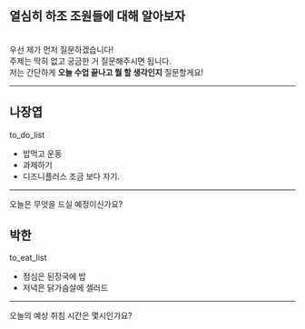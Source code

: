 ## 열심히 하조 조원들에 대해 알아보자
<br> 우선 제가 먼저 질문하겠습니다!
<br> 주제는 딱히 없고 궁금한 거 질문해주시면 됩니다.
<br> 저는 간단하게 **오늘 수업 끝나고 뭘 할 생각인지** 질문할게요!

---
## 나장엽
to_do_list<br>
* 밥먹고 운동
* 과제하기
* 디즈니플러스 조금 보다 자기.

---
오늘은 무엇을 드실 예정이신가요?

## 박한
to_eat_list<br>
* 점심은 된장국에 밥
* 저녁은 닭가슴살에 샐러드

---
오늘의 예상 취침 시간은 몇시인가요?